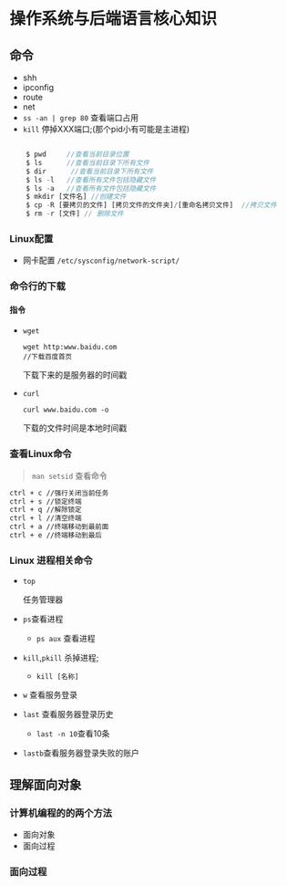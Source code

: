 # 操作系统与后端语言核心知识

## 命令

* shh
* ipconfig
* route
* net
* `ss -an | grep 80` 查看端口占用
* `kill` 停掉XXX端口;(那个pid小有可能是主进程)

```js

    $ pwd     //查看当前目录位置
    $ ls      //查看当前目录下所有文件
    $ dir      //查看当前目录下所有文件
    $ ls -l   //查看所有文件包括隐藏文件
    $ ls -a   //查看所有文件包括隐藏文件
    $ mkdir [文件名] //创建文件
    $ cp -R [要拷贝的文件] [拷贝文件的文件夹]/[重命名拷贝文件]  //拷贝文件
    $ rm -r [文件] // 删除文件

```

### Linux配置

* 网卡配置 `/etc/sysconfig/network-script/`

### 命令行的下载

#### 指令

* `wget`

    ```linux
    wget http:www.baidu.com
    //下载百度首页
    ```

   下载下来的是服务器的时间戳

* `curl`

    ```linux
    curl www.baidu.com -o
    ```

   下载的文件时间是本地时间戳

### 查看Linux命令

>`man setsid` 查看命令

```cmd
ctrl + c //强行关闭当前任务
ctrl + s //锁定终端
ctrl + q //解除锁定
ctrl + l //清空终端
ctrl + a //终端移动到最前面
ctrl + e //终端移动到最后
```

### Linux 进程相关命令

* `top`

    任务管理器

* `ps`查看进程

  * `ps aux` 查看进程

* `kill`,`pkill` 杀掉进程;

  * `kill [名称]`

* `w` 查看服务登录

* `last` 查看服务器登录历史

  * `last -n 10`查看10条

* `lastb`查看服务器登录失败的账户
  
## 理解面向对象

### 计算机编程的的两个方法

* 面向对象
* 面向过程

### 面向过程
